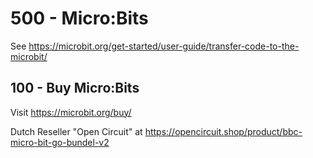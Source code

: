 # 500 - Micro:Bits

See https://microbit.org/get-started/user-guide/transfer-code-to-the-microbit/

## 100 - Buy Micro:Bits

Visit https://microbit.org/buy/

Dutch Reseller "Open Circuit" at https://opencircuit.shop/product/bbc-micro-bit-go-bundel-v2
